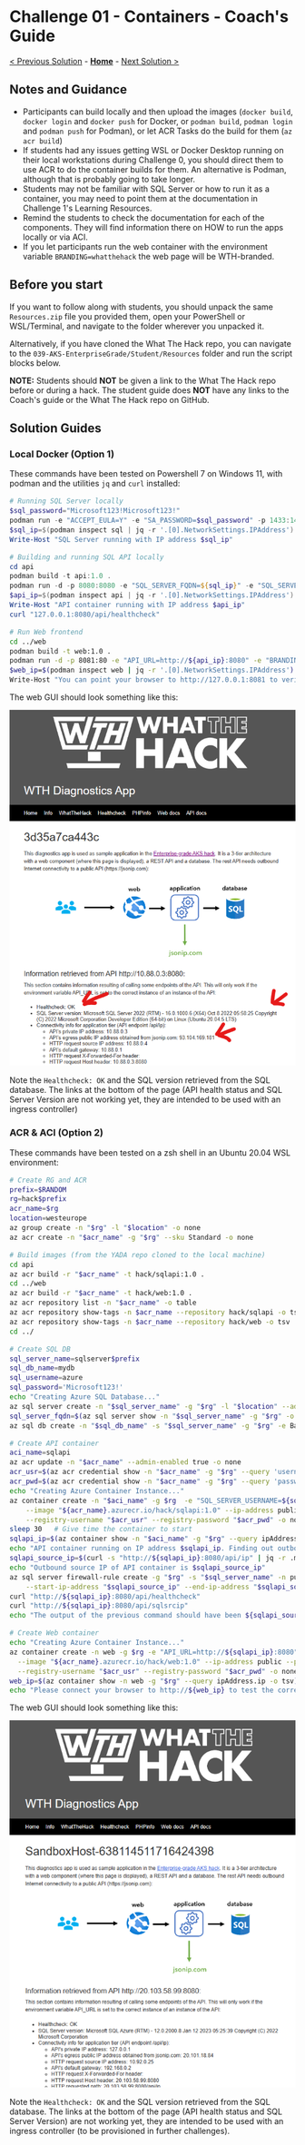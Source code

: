 # Challenge 01 - Containers - Coach's Guide 

[< Previous Solution](./Solution-00.md) - **[Home](./README.md)** - [Next Solution >](./Solution-02.md)

## Notes and Guidance

- Participants can build locally and then upload the images (`docker build`, `docker login` and `docker push` for Docker, or `podman build`, `podman login` and `podman push` for Podman), or let ACR Tasks do the build for them (`az acr build`)
- If students had any issues getting WSL or Docker Desktop running on their local workstations during Challenge 0, you should direct them to use ACR to do the container builds for them. An alternative is Podman, although that is probably going to take longer.
- Students may not be familiar with SQL Server or how to run it as a container, you may need to point them at the documentation in Challenge 1's Learning Resources.
- Remind the students to check the documentation for each of the components. They will find information there on HOW to run the apps locally or via ACI.
- If you let participants run the web container with the environment variable `BRANDING=whatthehack` the web page will be WTH-branded.

## Before you start

If you want to follow along with students, you should unpack the same `Resources.zip` file you provided them, open your PowerShell or WSL/Terminal, and navigate to the folder wherever you unpacked it.

Alternatively, if you have cloned the What The Hack repo, you can navigate to the `039-AKS-EnterpriseGrade/Student/Resources` folder and run the script blocks below.

**NOTE:** Students should **NOT** be given a link to the What The Hack repo before or during a hack. The student guide does **NOT** have any links to the Coach's guide or the What The Hack repo on GitHub.

## Solution Guides

### Local Docker (Option 1)

These commands have been tested on Powershell 7 on Windows 11, with podman and the utilities `jq` and `curl` installed:

```PowerShell
# Running SQL Server locally
$sql_password="Microsoft123!Microsoft123!"
podman run -e "ACCEPT_EULA=Y" -e "SA_PASSWORD=$sql_password" -p 1433:1433 --name sql -d mcr.microsoft.com/mssql/server:latest
$sql_ip=$(podman inspect sql | jq -r '.[0].NetworkSettings.IPAddress')
Write-Host "SQL Server running with IP address $sql_ip"
```

```PowerShell
# Building and running SQL API locally
cd api
podman build -t api:1.0 .
podman run -d -p 8080:8080 -e "SQL_SERVER_FQDN=${sql_ip}" -e "SQL_SERVER_USERNAME=sa" -e "SQL_SERVER_PASSWORD=${sql_password}" --name api api:1.0
$api_ip=$(podman inspect api | jq -r '.[0].NetworkSettings.IPAddress')
Write-Host "API container running with IP address $api_ip"
curl "127.0.0.1:8080/api/healthcheck"
```

```bash
# Run Web frontend
cd ../web
podman build -t web:1.0 .
podman run -d -p 8081:80 -e "API_URL=http://${api_ip}:8080" -e "BRANDING=whatthehack" --name web web:1.0
$web_ip=$(podman inspect web | jq -r '.[0].NetworkSettings.IPAddress')
Write-Host "You can point your browser to http://127.0.0.1:8081 to verify the app"
```

The web GUI should look something like this:

![](images/docker_web.png)

Note the `Healthcheck: OK` and the SQL version retrieved from the SQL database. The links at the bottom of the page (API health status and SQL Server Version are not working yet, they are intended to be used with an ingress controller)

### ACR & ACI (Option 2)

These commands have been tested on a zsh shell in an Ubuntu 20.04 WSL environment:

```bash
# Create RG and ACR
prefix=$RANDOM
rg=hack$prefix
acr_name=$rg
location=westeurope
az group create -n "$rg" -l "$location" -o none
az acr create -n "$acr_name" -g "$rg" --sku Standard -o none
```

```bash
# Build images (from the YADA repo cloned to the local machine)
cd api
az acr build -r "$acr_name" -t hack/sqlapi:1.0 .
cd ../web
az acr build -r "$acr_name" -t hack/web:1.0 .
az acr repository list -n "$acr_name" -o table
az acr repository show-tags -n $acr_name --repository hack/sqlapi -o tsv
az acr repository show-tags -n $acr_name --repository hack/web -o tsv
cd ../
```

```bash
# Create SQL DB
sql_server_name=sqlserver$prefix
sql_db_name=mydb
sql_username=azure
sql_password='Microsoft123!'
echo "Creating Azure SQL Database..."
az sql server create -n "$sql_server_name" -g "$rg" -l "$location" --admin-user "$sql_username" --admin-password "$sql_password" -o none
sql_server_fqdn=$(az sql server show -n "$sql_server_name" -g "$rg" -o tsv --query fullyQualifiedDomainName)
az sql db create -n "$sql_db_name" -s "$sql_server_name" -g "$rg" -e Basic -c 5 -o none --no-wait
```

```bash
# Create API container
aci_name=sqlapi
az acr update -n "$acr_name" --admin-enabled true -o none
acr_usr=$(az acr credential show -n "$acr_name" -g "$rg" --query 'username' -o tsv)
acr_pwd=$(az acr credential show -n "$acr_name" -g "$rg" --query 'passwords[0].value' -o tsv)
echo "Creating Azure Container Instance..."
az container create -n "$aci_name" -g $rg  -e "SQL_SERVER_USERNAME=${sql_username}" "SQL_SERVER_PASSWORD=${sql_password}" "SQL_SERVER_FQDN=${sql_server_fqdn}" \
    --image "${acr_name}.azurecr.io/hack/sqlapi:1.0" --ip-address public --ports 8080 \
    --registry-username "$acr_usr" --registry-password "$acr_pwd" -o none
sleep 30   # Give time the container to start
sqlapi_ip=$(az container show -n "$aci_name" -g "$rg" --query ipAddress.ip -o tsv)
echo "API container running on IP address $sqlapi_ip. Finding out outbound source IP..."
sqlapi_source_ip=$(curl -s "http://${sqlapi_ip}:8080/api/ip" | jq -r .my_public_ip)
echo "Outbound source IP of API container is $sqlapi_source_ip"
az sql server firewall-rule create -g "$rg" -s "$sql_server_name" -n public_sqlapi_aci-source  -o none \
    --start-ip-address "$sqlapi_source_ip" --end-ip-address "$sqlapi_source_ip"
curl "http://${sqlapi_ip}:8080/api/healthcheck"
curl "http://${sqlapi_ip}:8080/api/sqlsrcip"
echo "The output of the previous command should have been ${sqlapi_source_ip}"
```

```bash
# Create Web container
echo "Creating Azure Container Instance..."
az container create -n web -g $rg -e "API_URL=http://${sqlapi_ip}:8080" "BRANDING=whatthehack" \
  --image "${acr_name}.azurecr.io/hack/web:1.0" --ip-address public --ports 80 \
  --registry-username "$acr_usr" --registry-password "$acr_pwd" -o none
web_ip=$(az container show -n web -g "$rg" --query ipAddress.ip -o tsv)
echo "Please connect your browser to http://${web_ip} to test the correct deployment"
```

The web GUI should look something like this:

![](images/aci_web.png)

Note the `Healthcheck: OK` and the SQL version retrieved from the SQL database. The links at the bottom of the page (API health status and SQL Server Version) are not working yet, they are intended to be used with an ingress controller (to be provisioned in further challenges).

